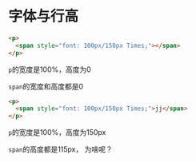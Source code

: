# 字体与行高

```html
<p>
  <span style="font: 100px/150px Times;"></span>
</p>
```

`p`的宽度是100%，高度为0

`span`的宽度和高度都是0


```html
<p>
  <span style="font: 100px/150px Times;">jj</span>
</p>
```

`p`的宽度是100%，高度为150px

`span`的高度都是115px， 为啥呢？
